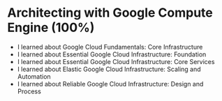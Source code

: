 # Architecting with Google Compute Engine (100%)

* I learned about Google Cloud Fundamentals: Core Infrastructure
* I learned about Essential Google Cloud Infrastructure: Foundation
* I learned about Essential Google Cloud Infrastructure: Core Services
* I learned about Elastic Google Cloud Infrastructure: Scaling and Automation
* I learned about Reliable Google Cloud Infrastructure: Design and Process
